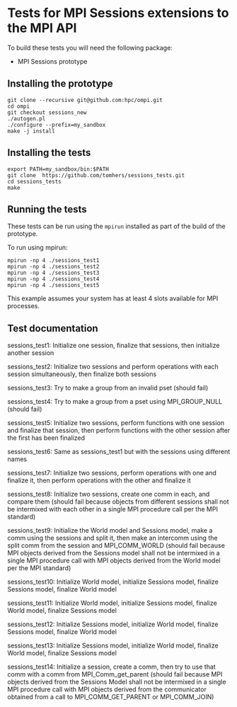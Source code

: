 # Tests for MPI Sessions extensions to the MPI API

To build these tests you will need the following package:

- MPI Sessions prototype

## Installing the prototype

```
git clone --recursive git@github.com:hpc/ompi.git
cd ompi
git checkout sessions_new
./autogen.pl
./configure --prefix=my_sandbox 
make -j install
```

## Installing the tests

```
export PATH=my_sandbox/bin:$PATH
git clone  https://github.com/tomhers/sessions_tests.git
cd sessions_tests
make
```

## Running the tests

These tests can be run using the ```mpirun``` installed as part of the build of the
prototype.

To run using mpirun:

```
mpirun -np 4 ./sessions_test1
mpirun -np 4 ./sessions_test2
mpirun -np 4 ./sessions_test3
mpirun -np 4 ./sessions_test4
mpirun -np 4 ./sessions_test5

```

This example assumes your system has at least 4 slots available for MPI processes.

## Test documentation

sessions_test1: Initialize one session, finalize that sessions, then initialize another session

sessions_test2: Initialize two sessions and perform operations with each session simultaneously, then finalize both sessions

sessions_test3: Try to make a group from an invalid pset (should fail)

sessions_test4: Try to make a group from a pset using MPI_GROUP_NULL (should fail)

sessions_test5: Initialize two sessions, perform functions with one session and finalize that session, then perform functions with the other session after the first has been finalized

sessions_test6: Same as sessions_test1 but with the sessions using different names

sessions_test7: Initialize two sessions, perform operations with one and finalize it, then perform operations with the other and finalize it

sessions_test8: Initialize two sessions, create one comm in each, and compare them (should fail because objects from different sessions shall not be intermixed with each other in a single MPI procedure call per the MPI standard)

sessions_test9: Initialize the World model and Sessions model, make a comm using the sessions and split it, then make an intercomm using the split comm from the session and MPI_COMM_WORLD (should fail because MPI objects derived from the Sessions model shall not be intermixed in a single MPI
procedure call with MPI objects derived from the World model per the MPI standard)

sessions_test10: Initialize World model, initialize Sessions model, finalize Sessions model, finalize World model

sessions_test11: Initialize World model, initialize Sessions model, finalize World model, finalize Sessions model

sessions_test12: Initialize Sessions model, initialize World model, finalize Sessions model, finalize World model

sessions_test13: Initialize Sessions model, initialize World model, finalize World model, finalize Sessions model

sessions_test14: Initialize a session, create a comm, then try to use that comm with a comm from MPI_Comm_get_parent (should fail because MPI objects derived from the Sessions Model shall not be intermixed in a single MPI procedure call with MPI objects derived from the communicator obtained from a call to MPI_COMM_GET_PARENT or MPI_COMM_JOIN)


